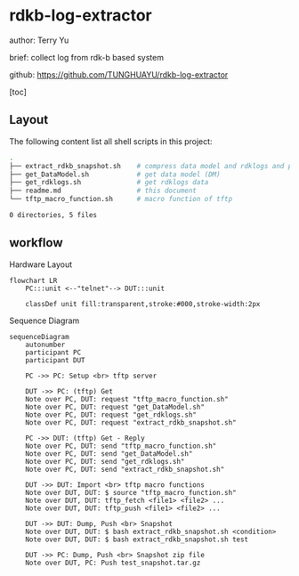 # rdkb-log-extractor

author: Terry Yu

brief: collect log from rdk-b based system

github: https://github.com/TUNGHUAYU/rdkb-log-extractor

[toc]

## Layout

The following content list all shell scripts in this project:

```bash
.
├── extract_rdkb_snapshot.sh	# compress data model and rdklogs and push 
├── get_DataModel.sh			# get data model (DM)
├── get_rdklogs.sh				# get rdklogs data 
├── readme.md					# this document
└── tftp_macro_function.sh		# macro function of tftp

0 directories, 5 files
```



## workflow



Hardware Layout

```mermaid
flowchart LR
	PC:::unit <--"telnet"--> DUT:::unit
	
	classDef unit fill:transparent,stroke:#000,stroke-width:2px
```



Sequence Diagram

```mermaid
sequenceDiagram
	autonumber
	participant PC
	participant DUT
	
	PC ->> PC: Setup <br> tftp server
	
	DUT ->> PC: (tftp) Get
	Note over PC, DUT: request "tftp_macro_function.sh"
    Note over PC, DUT: request "get_DataModel.sh"
    Note over PC, DUT: request "get_rdklogs.sh"
    Note over PC, DUT: request "extract_rdkb_snapshot.sh"
    
    PC ->> DUT: (tftp) Get - Reply
	Note over PC, DUT: send "tftp_macro_function.sh"
    Note over PC, DUT: send "get_DataModel.sh"
    Note over PC, DUT: send "get_rdklogs.sh"
    Note over PC, DUT: send "extract_rdkb_snapshot.sh"
    
    DUT ->> DUT: Import <br> tftp macro functions
    Note over DUT, DUT: $ source "tftp_macro_function.sh"
    Note over DUT, DUT: tftp_fetch <file1> <file2> ...
    Note over DUT, DUT: tftp_push <file1> <file2> ...
    
    DUT ->> DUT: Dump, Push <br> Snapshot
    Note over DUT, DUT: $ bash extract_rdkb_snapshot.sh <condition>
    Note over DUT, DUT: $ bash extract_rdkb_snapshot.sh test

    DUT ->> PC: Dump, Push <br> Snapshot zip file
    Note over DUT, PC: Push test_snapshot.tar.gz
    
```



